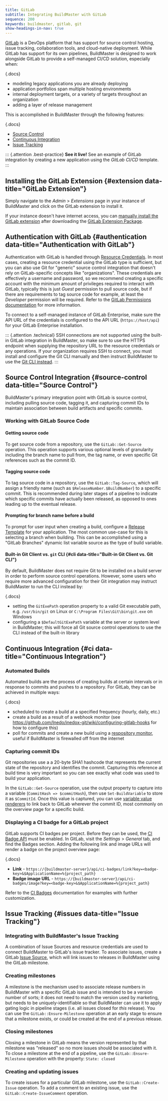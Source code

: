 ```yaml
---
title: GitLab
subtitle: Integrating BuildMaster with GitLab
sequence: 200 
keywords: buildmaster, gitlab, git
show-headings-in-nav: true
---
```


[GitLab](https://about.gitlab.com/) is a DevOps platform that has support for source control hosting, issue tracking, collaboration tools, and cloud-native deployment. While GitLab has support for its own pipelines, BuildMaster is designed to work alongside GitLab to provide a self-managed CI/CD solution, especially when:

{.docs}
 - modeling legacy applications you are already deploying
 - application portfolios span multiple hosting environments
 - internal deployment targets, or a variety of targets throughout an organization
 - adding a layer of release management 

This is accomplished in BuildMaster through the following features:

{.docs}
 - [Source Control](/docs/buildmaster/builds/continuous-integration/source-control)
 - [Continuous Integration](/docs/buildmaster/builds/continuous-integration)
 - [Issue Tracking](/docs/buildmaster/verification/issue-tracking)
	
::: {.attention .best-practice}
**See it live!** See an example of GitLab integration by creating a new application using the *GitLab CI/CD* template.
:::

## Installing the GitLab Extension {#extension data-title="GitLab Extension"}

Simply navigate to the *Admin* > *Extensions* page in your instance of BuildMaster and click on the GitLab extension to install it.

If your instance doesn't have internet access, you can [manually install the GitLab extension](https://docs.inedo.com/docs/buildmaster/reference/extensions#manual-install) after downloading the [GitLab Extension Package](https://proget.inedo.com/feeds/Extensions/inedox/GitLab).

## Authentication with GitLab {#authentication data-title="Authentication with GitLab"}

Authentication with GitLab is handled through [Resource Credentials](/docs/buildmaster/administration/resource-credentials). In most cases, creating a resource credential using the GitLab type is sufficient, but you can also use Git for "generic" source control integration that doesn't rely on GitLab-specific concepts like "organizations". These credentials are effectively a username and password, so we recommend creating a specific account with the minimum amount of privileges required to interact with GitLab, typically this is just *Guest* permission to pull source code, but if there are requirements to tag source code for example, at least the *Developer* permission will be required. Refer to the [GitLab Permissions documentation](https://gitlab.com/help/user/permissions) for more information.

To connect to a self-managed instance of GitLab Enterprise, make sure the API URL of the credentials is configured to the API URL (`https://host/api`) for your GitLab Enterprise installation.

::: {.attention .technical}
SSH connections are not supported using the built-in GitLab integration in BuildMaster, so make sure to use the HTTPS endpoint when supplying the repository URL to the resource credentials or any operations. If your organization requires SSH to connect, you must install and configure the Git CLI manually and then instruct BuildMaster to use the [Git CLI instead](#cli).
:::

## Source Control Integration {#source-control data-title="Source Control"}

BuildMaster's primary integration point with GitLab is source control, including pulling source code, tagging it, and capturing commit IDs to maintain association between build artifacts and specific commits.

### Working with GitLab Source Code

#### Getting source code

To get source code from a repository, use the `GitLab::Get-Source` operation. This operation supports various optional levels of granularity including the branch name to pull from, the tag name, or even specific Git references such as the commit ID.

#### Tagging source code

 To tag source code in a repository, use the `GitLab::Tag-Source`, which will assign a friendly name (such as `$ReleaseNumber.$BuildNumber`) to a specific commit. This is recommended during later stages of a pipeline to indicate which specific commits have actually been released, as opposed to ones leading up to the eventual release.
 
#### Prompting for branch name before a build

To prompt for user input when creating a build, configure a [Release Template](/docs/buildmaster/releases/templates) for your application. The most common use-case for this is selecting a branch when building. This can be accomplished using a "GitLab Branches" dynamic list variable source as the type of build variable.

#### Built-in Git Client vs. `git` CLI {#cli data-title="Built-in Git Client vs. Git CLI"}

By default, BuildMaster does not require Git to be installed on a build server in order to perform source control operations. However, some users who require more advanced configuration for their Git integration may instruct BuildMaster to run the CLI instead by:

{.docs}
 - setting the `GitExePath` operation property to a valid Git executable path, e.g. `/usr/bin/git` on Linux or `C:\Program Files\Git\bin\git.exe` on Windows
 - configuring a `$DefaultGitExePath` variable at the server or system level in BuildMaster; this will force all Git source control operations to use the CLI instead of the built-in library

## Continuous Integration {#ci data-title="Continuous Integration"}

### Automated Builds

Automated builds are the process of creating builds at certain intervals or in response to commits and pushes to a repository. For GitLab, they can be achieved in multiple ways:

{.docs}
 - scheduled to create a build at a specified frequency (hourly, daily, etc.)
 - create a build as a result of a webhook monitor (see https://github.com/Inedo/inedox-git/wiki/configuring-gitlab-hooks for how to configure this)
 - poll for commits and create a new build using a [respository monitor](/docs/buildmaster/builds/continuous-integration/build-triggers-and-monitors/repository-monitors), useful if BuildMaster is firewalled off from the internet

### Capturing commit IDs

Git repositories use a a 20-byte SHA1 hashcode that represents the current state of the repository and identifies the commit. Capturing this reference at build time is very important so you can see exactly what code was used to build your application. 

In the `GitLab::Get-Source` operation, use the output property to capture into a variable (`CommitHash => $commitHash`), then use `Set-BuildVariable` to store it as `$CommitId`. Once this value is captured, you can use [variable value renderers](/docs/buildmaster/administration/variable-renderers) to link back to GitLab wherever the commit ID, most commonly on the overview page for a specific build.

### Displaying a CI badge for a GitLab project

GitLab supports CI badges per project. Before they can be used, the [CI Badge API](/docs/buildmaster/reference/api/ci-badge) must be enabled. In GitLab, visit the *Settings* > *General* tab, and find the Badges section. Adding the following link and image URLs will render a badge on the project overview page:

{.docs}
 - **Link** - `https://{buildmaster-server}/api/ci-badges/link?key=<badge-key>&$ApplicationName=%{project_path}`
- **Badge image URL** - `https://{buildmaster-server}/api/ci-badges/image?key=<badge-key>&$ApplicationName=%{project_path}`

Refer to the [CI Badges](/docs/buildmaster/builds/continuous-integration/badges) documentation for examples with further customization.

## Issue Tracking {#issues data-title="Issue Tracking"}

### Integrating with BuildMaster's Issue Tracking

A combination of Issue Sources and resource credentials are used to connect BuildMaster to GitLab's issue tracker. To associate issues, create a GitLab [Issue Source](/docs/buildmaster/verification/issue-tracking), which will link issues to releases in BuildMaster using the GitLab milestone.

### Creating milestones

A milestone is the mechanism used to associate release numbers in BuildMaster with a specific GitLab issue and is intended to be a version number of sorts; it does not need to match the version used by marketing, but needs to be uniquely-identifiable so that BuildMaster can use it to apply gating logic in pipeline stages (i.e. all issues closed for *this* release). You can use the `GitLab::Ensure-Milestone` operation at an early stage to ensure that a milestone exists, or could be created at the end of a previous release.

### Closing milestones

Closing a milestone in GitLab means the version represented by that milestone was "released" so no more issues should be associated with it. To close a milestone at the end of a pipeline, use the `GitLab::Ensure-Milestone` operation with the property: `State: closed`

### Creating and updating issues

To create issues for a particular GitLab milestone, use the `GitLab::Create-Issue` operation. To add a comment to an existing issue, use the `GitLab::Create-IssueComment` operation.
